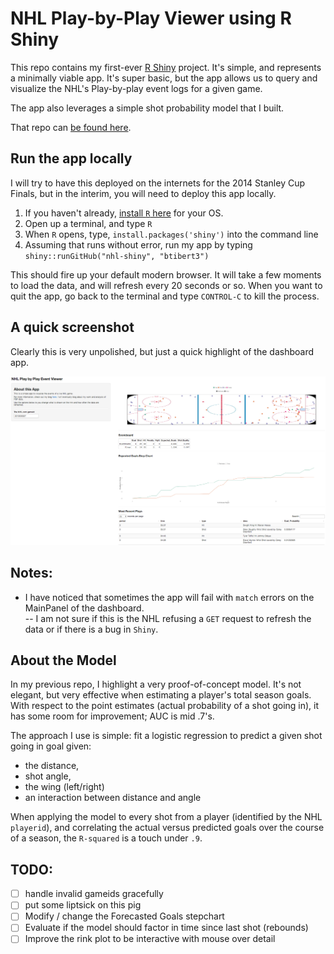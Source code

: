 # NHL Play-by-Play Viewer using R Shiny

This repo contains my first-ever [R Shiny](http://www.rstudio.com/shiny/) project.  It's simple, and represents a minimally viable app. It's super basic, but the app allows us to query and visualize the NHL's Play-by-play event logs for a given game.  

The app also leverages a simple shot probability model that I built. 

That repo can [be found here](https://github.com/Btibert3/nhl-pbp).

## Run the app locally

I will try to have this deployed on the internets for the 2014 Stanley Cup Finals, but in the interim, you will need to deploy this app locally.

1.  If you haven't already, [install `R` here](http://cran.us.r-project.org/)  for your OS.
2.  Open up a terminal, and type `R`  
3.  When `R` opens, type, `install.packages('shiny')` into the command line  
4.  Assuming that runs without error, run my app by typing `shiny::runGitHub("nhl-shiny", "btibert3")`  

This should fire up your default modern browser.  It will take a few moments to load the data, and will refresh every 20 seconds or so.  When you want to quit the app, go back to the terminal and type `CONTROL-C` to kill the process.

## A quick screenshot

Clearly this is very unpolished, but just a quick highlight of the dashboard app.

![dashboard](screenshot.png)

## Notes:

-  I have noticed that sometimes the app will fail with `match` errors on the MainPanel of the dashboard.  
--  I am not sure if this is the NHL refusing a `GET` request to refresh the data or if there is a bug in `Shiny`.

## About the Model

In my previous repo, I highlight a very proof-of-concept model. It's not elegant, but very effective when estimating a player's total season goals.  With respect to the point estimates (actual probability of a shot going in), it has some room for improvement; AUC is mid .7's.

The approach I use is simple: fit a logistic regression to predict a given shot going in goal given:

- the distance,  
- shot angle,  
- the wing (left/right)  
- an interaction between distance and angle

When applying the model to every shot from a player (identified by the NHL `playerid`), and correlating the actual versus predicted goals over the course of a season, the `R-squared` is a touch under `.9`. 

## TODO:

- [ ] handle invalid gameids gracefully
- [ ] put some liptsick on this pig
- [ ] Modify / change the Forecasted Goals stepchart
- [ ] Evaluate if the model should factor in time since last shot (rebounds)
- [ ] Improve the rink plot to be interactive with mouse over detail
